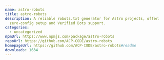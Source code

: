 ```yaml
---
name: astro-robots
title: astro-robots
description: A reliable robots.txt generator for Astro projects, offering
  zero-config setup and Verified Bots support.
categories:
  - uncategorized
npmUrl: https://www.npmjs.com/package/astro-robots
repoUrl: https://github.com/ACP-CODE/astro-robots
homepageUrl: https://github.com/ACP-CODE/astro-robots#readme
downloads: 1634
---
```

